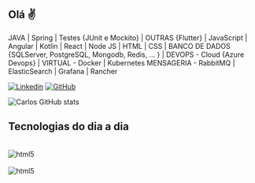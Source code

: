## Olá ✌
JAVA | Spring  | Testes {JUnit e Mockito}  | 
OUTRAS {Flutter} | JavaScript | Angular | Kotlin | React | Node JS |  HTML | CSS |
BANCO DE DADOS {SQLServer, PostgreSQL, Mongodb, Redis, … }  | 
DEVOPS - Cloud {Azure Devops}   | 
VIRTUAL - Docker | Kubernetes
MENSAGERIA - RabbitMQ |  ElasticSearch | Grafana | Rancher


[![Linkedin](https://img.shields.io/badge/LinkedIn-0077B5?style=for-the-badge&logo=linkedin&logoColor=white)](https://www.linkedin.com/in/carlospcartaxo/)
[![GitHub](https://img.shields.io/badge/GitHub-100000?style=for-the-badge&logo=github&logoColor=whit)](www.https://github.com/carlospc1978)

![Carlos GitHub stats](https://github-readme-stats.vercel.app/api?username=carlospc1978&show_icons=true&theme=dracula)

## Tecnologias do dia a dia

<div style="display: inline_block"><br/>
<img align="center" alt="html5" src="https://img.shields.io/badge/Java-ED8B00?style=for-the-badge&logo=java&logoColor=white">
</div>
<div style="display: inline_block"><br/>
<img align="center" alt="html5" src="https://img.shields.io/badge/Spring-6DB33F?style=for-the-badge&logo=spring&logoColor=white">

</div>

